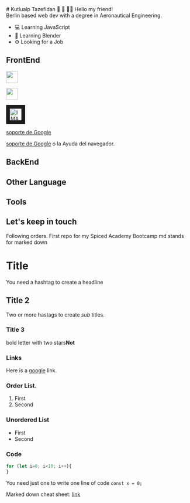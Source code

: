 <base target="_blank">
# Kutlualp Tazefidan 🧞 🍦 👨‍🔬
Hello my friend! <br>
Berlin based web dev with a degree in Aeronautical Engineering.

* 💻 Learning JavaScript
* 🎨 Learning Blender
* ⚙️ Looking for a Job 

## FrontEnd
<a href="http://www.google.com" target="_blank" rel="noopener"><img height="32" width="32" src="https://cdn.simpleicons.org/javascript/f7df1e"></a> 

[<img height="32" width="32" src="https://cdn.simpleicons.org/javascript/f7df1e">](https://external.ink?to=https://www.google.com)

<a href="https://www.google.com" target="_blank"><img src="https://cdn.simpleicons.org/javascript/f7df1e" 
alt="IMAGE ALT TEXT HERE" width="32" height="32" border="10" /></a>

[soporte de Google](https://support.google.com/chrome/answer/95647?hl=es&amp;ref_topic=3421433%3F&target=_blank)

<a href="https://support.google.com/chrome/answer/95647?hl=es&amp;ref_topic=3421433%3F" target="_blank"> soporte de Google</a> o la Ayuda del navegador.


## BackEnd

## Other Language

## Tools

## Let's keep in touch


Following orders.
First repo for my Spiced Academy Bootcamp
md stands for marked down

# Title 
You need a hashtag to create a headline

## Title 2
Two or more hastags to create *sub* titles. 

### Title 3
bold letter with two stars**Not**

### Links
Here is a [google](https://9gag.com/) link.

### Order List.
1. First
2. Second

### Unordered List
- First 
- Second

### Code
```js
for (let i=0; i<10; i++){
}
```

You need just one to write one line of code
`const x = 0;`

Marked down cheat sheet: [link](https://www.markdownguide.org/cheat-sheet/)
